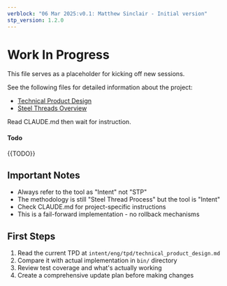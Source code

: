 ```yaml
---
verblock: "06 Mar 2025:v0.1: Matthew Sinclair - Initial version"
stp_version: 1.2.0
---
```

# Work In Progress

This file serves as a placeholder for kicking off new sessions.

See the following files for detailed information about the project:

- [Technical Product Design](../eng/tpd/technical_product_design.md)
- [Steel Threads Overview](st/steel_threads.md)

Read CLAUDE.md then wait for instruction.

#### Todo 

{{TODO}}

## Important Notes

- Always refer to the tool as "Intent" not "STP"
- The methodology is still "Steel Thread Process" but the tool is "Intent"
- Check CLAUDE.md for project-specific instructions
- This is a fail-forward implementation - no rollback mechanisms

## First Steps

  1. Read the current TPD at `intent/eng/tpd/technical_product_design.md`
  2. Compare it with actual implementation in `bin/` directory
  3. Review test coverage and what's actually working
  4. Create a comprehensive update plan before making changes
